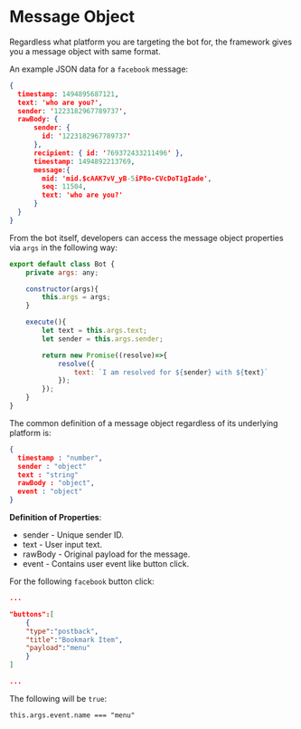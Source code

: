 # Message Object

Regardless what platform you are targeting the bot for, the framework gives you a message object with same format.

An example JSON data for a `facebook` message:

```json
{
  timestamp: 1494895687121,
  text: 'who are you?',
  sender: '1223182967789737',
  rawBody: {
      sender: {
        id: '1223182967789737'
      },
      recipient: { id: '769372433211496' },
      timestamp: 1494892213769,
      message:{
        mid: 'mid.$cAAK7vV_yB-5iP8o-CVcDoT1gIade',
        seq: 11504,
        text: 'who are you?'
      }
  }
}

```

From the bot itself, developers can access the message object properties via `args` in the following way:

```javascript
export default class Bot {
    private args: any;

    constructor(args){
        this.args = args;
    }

    execute(){
        let text = this.args.text;
        let sender = this.args.sender;

        return new Promise((resolve)=>{
            resolve({
                text: `I am resolved for ${sender} with ${text}`   
            });
        });
    }
}
```

The common definition of a message object regardless of its underlying platform is:

```json
{
  timestamp : "number",
  sender : "object"
  text : "string"
  rawBody : "object",
  event : "object"
}

```

**Definition of Properties**:

* sender - Unique sender ID.
* text - User input text.
* rawBody - Original payload for the message.
* event - Contains user event like button click.


For the following `facebook` button click:

```json
...

"buttons":[
    {
    "type":"postback",
    "title":"Bookmark Item",
    "payload":"menu"
    }
]

...

```

The following will be `true`:

```
this.args.event.name === "menu"

```
  